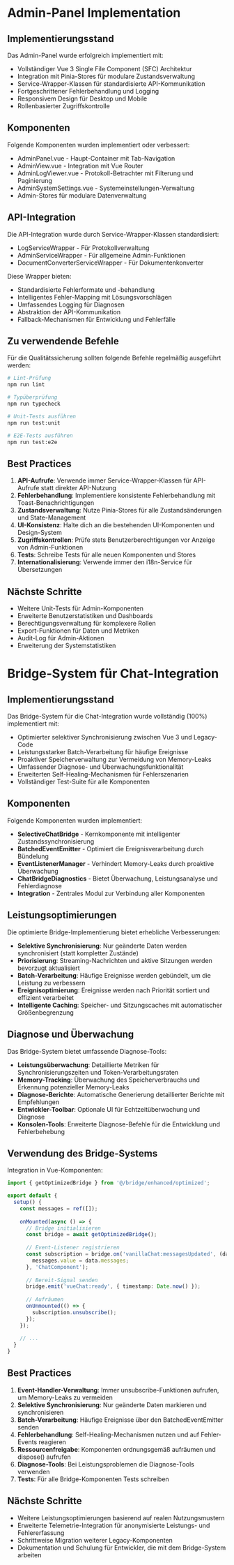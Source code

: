 # Admin-Panel Implementation

## Implementierungsstand

Das Admin-Panel wurde erfolgreich implementiert mit:

- Vollständiger Vue 3 Single File Component (SFC) Architektur
- Integration mit Pinia-Stores für modulare Zustandsverwaltung
- Service-Wrapper-Klassen für standardisierte API-Kommunikation
- Fortgeschrittener Fehlerbehandlung und Logging
- Responsivem Design für Desktop und Mobile
- Rollenbasierter Zugriffskontrolle

## Komponenten

Folgende Komponenten wurden implementiert oder verbessert:

- AdminPanel.vue - Haupt-Container mit Tab-Navigation
- AdminView.vue - Integration mit Vue Router
- AdminLogViewer.vue - Protokoll-Betrachter mit Filterung und Paginierung
- AdminSystemSettings.vue - Systemeinstellungen-Verwaltung
- Admin-Stores für modulare Datenverwaltung

## API-Integration

Die API-Integration wurde durch Service-Wrapper-Klassen standardisiert:

- LogServiceWrapper - Für Protokollverwaltung
- AdminServiceWrapper - Für allgemeine Admin-Funktionen
- DocumentConverterServiceWrapper - Für Dokumentenkonverter

Diese Wrapper bieten:

- Standardisierte Fehlerformate und -behandlung
- Intelligentes Fehler-Mapping mit Lösungsvorschlägen
- Umfassendes Logging für Diagnosen
- Abstraktion der API-Kommunikation
- Fallback-Mechanismen für Entwicklung und Fehlerfälle

## Zu verwendende Befehle

Für die Qualitätssicherung sollten folgende Befehle regelmäßig ausgeführt werden:

```bash
# Lint-Prüfung
npm run lint

# Typüberprüfung
npm run typecheck

# Unit-Tests ausführen
npm run test:unit

# E2E-Tests ausführen
npm run test:e2e
```

## Best Practices

1. **API-Aufrufe**: Verwende immer Service-Wrapper-Klassen für API-Aufrufe statt direkter API-Nutzung
2. **Fehlerbehandlung**: Implementiere konsistente Fehlerbehandlung mit Toast-Benachrichtigungen
3. **Zustandsverwaltung**: Nutze Pinia-Stores für alle Zustandsänderungen und State-Management
4. **UI-Konsistenz**: Halte dich an die bestehenden UI-Komponenten und Design-System
5. **Zugriffskontrollen**: Prüfe stets Benutzerberechtigungen vor Anzeige von Admin-Funktionen
6. **Tests**: Schreibe Tests für alle neuen Komponenten und Stores
7. **Internationalisierung**: Verwende immer den i18n-Service für Übersetzungen

## Nächste Schritte

- Weitere Unit-Tests für Admin-Komponenten
- Erweiterte Benutzerstatistiken und Dashboards
- Berechtigungsverwaltung für komplexere Rollen
- Export-Funktionen für Daten und Metriken
- Audit-Log für Admin-Aktionen
- Erweiterung der Systemstatistiken

# Bridge-System für Chat-Integration

## Implementierungsstand

Das Bridge-System für die Chat-Integration wurde vollständig (100%) implementiert mit:

- Optimierter selektiver Synchronisierung zwischen Vue 3 und Legacy-Code
- Leistungsstarker Batch-Verarbeitung für häufige Ereignisse
- Proaktiver Speicherverwaltung zur Vermeidung von Memory-Leaks
- Umfassender Diagnose- und Überwachungsfunktionalität
- Erweiterten Self-Healing-Mechanismen für Fehlerszenarien
- Vollständiger Test-Suite für alle Komponenten

## Komponenten

Folgende Komponenten wurden implementiert:

- **SelectiveChatBridge** - Kernkomponente mit intelligenter Zustandssynchronisierung
- **BatchedEventEmitter** - Optimiert die Ereignisverarbeitung durch Bündelung
- **EventListenerManager** - Verhindert Memory-Leaks durch proaktive Überwachung
- **ChatBridgeDiagnostics** - Bietet Überwachung, Leistungsanalyse und Fehlerdiagnose
- **Integration** - Zentrales Modul zur Verbindung aller Komponenten

## Leistungsoptimierungen

Die optimierte Bridge-Implementierung bietet erhebliche Verbesserungen:

- **Selektive Synchronisierung**: Nur geänderte Daten werden synchronisiert (statt kompletter Zustände)
- **Priorisierung**: Streaming-Nachrichten und aktive Sitzungen werden bevorzugt aktualisiert
- **Batch-Verarbeitung**: Häufige Ereignisse werden gebündelt, um die Leistung zu verbessern
- **Ereignisoptimierung**: Ereignisse werden nach Priorität sortiert und effizient verarbeitet
- **Intelligente Caching**: Speicher- und Sitzungscaches mit automatischer Größenbegrenzung

## Diagnose und Überwachung

Das Bridge-System bietet umfassende Diagnose-Tools:

- **Leistungsüberwachung**: Detaillierte Metriken für Synchronisierungszeiten und Token-Verarbeitungsraten
- **Memory-Tracking**: Überwachung des Speicherverbrauchs und Erkennung potenzieller Memory-Leaks
- **Diagnose-Berichte**: Automatische Generierung detaillierter Berichte mit Empfehlungen
- **Entwickler-Toolbar**: Optionale UI für Echtzeitüberwachung und Diagnose
- **Konsolen-Tools**: Erweiterte Diagnose-Befehle für die Entwicklung und Fehlerbehebung

## Verwendung des Bridge-Systems

Integration in Vue-Komponenten:

```typescript
import { getOptimizedBridge } from '@/bridge/enhanced/optimized';

export default {
  setup() {
    const messages = ref([]);
    
    onMounted(async () => {
      // Bridge initialisieren
      const bridge = await getOptimizedBridge();
      
      // Event-Listener registrieren
      const subscription = bridge.on('vanillaChat:messagesUpdated', (data) => {
        messages.value = data.messages;
      }, 'ChatComponent');
      
      // Bereit-Signal senden
      bridge.emit('vueChat:ready', { timestamp: Date.now() });
      
      // Aufräumen
      onUnmounted(() => {
        subscription.unsubscribe();
      });
    });
    
    // ...
  }
}
```

## Best Practices

1. **Event-Handler-Verwaltung**: Immer unsubscribe-Funktionen aufrufen, um Memory-Leaks zu vermeiden
2. **Selektive Synchronisierung**: Nur geänderte Daten markieren und synchronisieren
3. **Batch-Verarbeitung**: Häufige Ereignisse über den BatchedEventEmitter senden
4. **Fehlerbehandlung**: Self-Healing-Mechanismen nutzen und auf Fehler-Events reagieren
5. **Ressourcenfreigabe**: Komponenten ordnungsgemäß aufräumen und dispose() aufrufen
6. **Diagnose-Tools**: Bei Leistungsproblemen die Diagnose-Tools verwenden
7. **Tests**: Für alle Bridge-Komponenten Tests schreiben

## Nächste Schritte

- Weitere Leistungsoptimierungen basierend auf realen Nutzungsmustern
- Erweiterte Telemetrie-Integration für anonymisierte Leistungs- und Fehlererfassung
- Schrittweise Migration weiterer Legacy-Komponenten
- Dokumentation und Schulung für Entwickler, die mit dem Bridge-System arbeiten